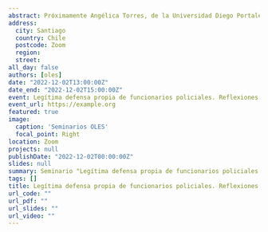 ```yaml
---
abstract: Próximamente Angélica Torres, de la Universidad Diego Portales, expondrá en la sesión 8 de los Seminarios de Prácticas Investigativas de OLES
address:
  city: Santiago
  country: Chile
  postcode: Zoom
  region: 
  street: 
all_day: false
authors: [oles]
date: "2022-12-02T13:00:00Z"
date_end: "2022-12-02T15:00:00Z"
event: Legítima defensa propia de funcionarios policiales. Reflexiones a partir del caso 'Malabarista de Panguipulli'
event_url: https://example.org
featured: true
image:
  caption: 'Seminarios OLES'
  focal_point: Right
location: Zoom
projects: null
publishDate: "2022-12-02T00:00:00Z"
slides: null
summary: Seminario "Legítima defensa propia de funcionarios policiales. Reflexiones a partir del caso 'Malabarista de Panguipulli'".  Angélica Torres.
tags: []
title: Legítima defensa propia de funcionarios policiales. Reflexiones a partir del caso 'Malabarista de Panguipulli'.
url_code: ""
url_pdf: ""
url_slides: ""
url_video: ""
---
```

